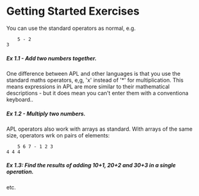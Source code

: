 Getting Started Exercises
=========================

You can use the standard operators as normal, e.g.

        5 - 2
    3

##### Ex 1.1 - Add two numbers together.

One difference between APL and other languages is that you use the standard maths operators, e,g, 'x' instead of '*' for multiplication.  This means expressions in APL are more similar to their mathematical descriptions - but it does mean you can't enter them with a conventiona keyboard..

##### Ex 1.2 - Multiply two numbers.

APL operators also work with arrays as standard.  With arrays of the same size, operators wrk on pairs of elements:

        5 6 7 - 1 2 3
    4 4 4

##### Ex 1.3: Find the results of adding 10+1, 20+2 and 30+3 in a single operation.

etc.
